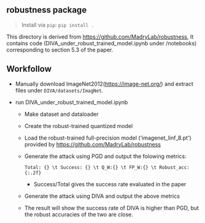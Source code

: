 ## robustness package

>Install via ``pip``: ``pip install .`` 

This directory is derived from https://github.com/MadryLab/robustness, It contains code (DIVA_under_robust_trained_model.ipynb under /notebooks) corresponding to section 5.3 of the paper.

## Workfollow

- Manually download ImageNet2012(https://image-net.org/) and extract files under ``DIVA/datasets/ImagNet``.
- run DIVA_under_robust_trained_model.ipynb

    - Make dataset and dataloader
    - Create the robust-trained quantized model
    - Load the robust-trained full-precision model ('imagenet_linf_8.pt') provided by https://github.com/MadryLab/robustness
    - Generate the attack using PGD and output the folowing metrics:

        ``Total: {} \t Success: {} \t Q_W:{} \t FP_W:{} \t Robust_acc: {:.2f}``
    
        - Success/Total gives the success rate evaluated in the paper

    - Generate the attack using DIVA and output the above metrics
    - The result will show the success rate of DIVA is higher than PGD, but the robust accuracies of the two are close.
